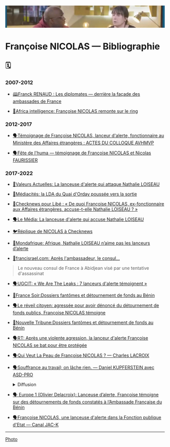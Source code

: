![img](../_aux/lemediatv.png)
# Françoise NICOLAS — Bibliographie

## 🗓


### 2007-2012

<!-- 2010-06-03 -->
* <a id="frenaud"></a>[🕮Franck RENAUD : Les diplomates — derrière la façade des ambassades de France](./bib-fond.md#frenaud)

<!-- 2011-12-01 -->
* [📰Africa intelligence: Françoise NICOLAS remonte sur le ring](https://www.africaintelligence.fr/afrique-ouest-et-centrale_politique/2011/12/01/francoise-nicolas-remonte-sur-le-ring,94999641-art)

### 2012-2017

<!-- 2016-08-23 -->
* <a id="avhmvp"></a>[🗣️Témoignage de Françoise NICOLAS, lanceur d'alerte, fonctionnaire au Ministère des Affaires étrangères : ACTES DU COLLOQUE AVHMVP](http://harcelement-violence.overblog.com/2016/08/temoignage-de-francoise-nicolas-lanceur-d-alerte-fonctionnaire-au-ministere-des-affaires-etrangeres-actes-du-colloque-avhmvp-juin-20)

<!-- 2016-09-11 -->
* <a id="huma-2016"></a>[🗣️Fête de l'huma — témoignage de Françoise NICOLAS et Nicolas FAURISSIER](https://t.co/mSMacDdH9t)

### 2017-2022

<!-- 2018-04-19 -->
* <a id="nicolasVA"></a>[📰Valeurs Actuelles: La lanceuse d'alerte qui attaque Nathalie LOISEAU](../pieces/identifiant/ccac26a8)


<!-- 2018-10-18 -->
* <a id="mediacites"></a>[📰Médiacités: la LDA du Quai d'Orday poussée vers la sortie](https://www.mediacites.fr/complement-denquete/nantes/2018/10/18/la-lanceuse-dalerte-du-quai-dorsay-poussee-vers-la-sortie/)

<!-- 2019-04-09 -->
* <a id="pezetnicolas"></a>[📰Checknews pour Libé : « De quoi Françoise NICOLAS, ex-fonctionnaire aux Affaires étrangères, accuse-t-elle Nathalie LOISEAU ? »](https://www.liberation.fr/checknews/2019/04/09/de-quoi-francoise-nicolas-ex-fonctionnaire-aux-affaires-etrangeres-accuse-t-elle-nathalie-loiseau_1717962/)

<!-- 2019-04-17 -->
* <a id="lemedianicolas"></a>[🗣Le Média: La lanceuse d'alerte qui accuse Nathalie LOISEAU](https://www.lemediatv.fr/emissions/les-entretiens/la-lanceuse-dalerte-qui-accuse-nathalie-loiseau-lKSR1V_BSsKkSzrIF8-h6A)

<!-- 2019-04-19 -->
* [🐦Réplique de NICOLAS à Checknews](https://threadreaderapp.com/thread/1115997608533737475.html)


<!-- 2019-05-01 -->
* [📰Mondafrique: Afrique, Nathalie LOISEAU n’aime pas les lanceurs d’alerte](https://mondafrique.com/nathalie-loiseau-tuer/)

<!-- 2020-10-29 -->
* [📰francisrael.com: Après l'ambassadeur, le consul...](https://web.archive.org/web/20201029092029/https://resistancisrael.com/apres-lambassadeur-le-consul/)

> Le nouveau consul de France à Abidjean visé par une tentative d'assassinat

<!-- 2020-01-22 -->
* <a id="cgt-leaks"></a>[🗣️UGCIT:  « We Are The Leaks : 7 lanceurs d'alerte témoignent »](https://web.archive.org/web/20201221122852/http://www.ugict.cgt.fr/articles/actus/we-are-the-leaks-7-lanceurs-dalerte-temoignent)

<!-- 2021-05-20 -->
* <a id="FS-fantomesbenin"></a>[📰France Soir:Dossiers fantômes et détournement de fonds au Bénin](https://www.francesoir.fr/videos-le-defi-de-la-verite/dossiers-fantomes-et-detournements-de-fonds-publics-au-benin)

<!-- 2021-05-21 -->
* [🗣️Le réveil citoyen: agressée pour avoir dénoncé du détournement de fonds publics, Françoise NICOLAS témoigne](https://lereveilcitoyen.fr/2021/05/21/agressee-pour-avoir-denonce-du-detournement-de-fonds-publics-francoise-nicolas-temoigne/)

<!-- 2021-05-22 -->
* <a id="NT-fantomesbenin"></a>[📰Nouvelle Tribune:Dossiers fantômes et détournement de fonds au Bénin](https://lanouvelletribune.info/2021/05/dossiers-fantomes-a-lambassade-de-france-au-benin-lex-employee-demande-de-laide/)

<!-- 2021-07-12  -->
* <a id="RTnicolas"></a>[🗣RT: Après une violente agression, la lanceur d'alerte Françoise NICOLAS se bat pour être protégée](https://francais.rt.com/france/88671-apres-violente-agression-lanceuse-alerte-francoise-nicolas-bat-pour-etre-protegee)

<!-- 2022-02-03 -->
* <a id="quiveutlapeau"></a>[🗣Qui Veut La Peau de Françoise NICOLAS ? — Charles LACROIX](https://www.youtube.com/watch?v=cOagKQBZJ78)

<!-- 2022-04-02 -->
* <a id="kupers">[🗣Souffrance au travail; on lâche rien. — Daniel KUPFERSTEIN avec ASD-PRO](https://www.daniel-kupferstein.com/8-documentaires/261-souffrance-au-travail-on-lache-rien?ml=1)
    <details><summary>Diffusion</summary>
    
    * [Angers, les 400 coups](https://www.les400coups.org/mobile/prochainement.php?film=21060)
    </detais>

<!-- 2022-04-26 --> 
* <a id="delacroix"></a>[🗣 Europe 1 (Olivier Delacroix): Lanceuse d’alerte, Françoise témoigne sur des détournements de fonds constatés à l’Ambassade Française du Bénin](https://www.europe1.fr/emissions/La-libre-antenne/lanceuse-dalerte-francoise-temoigne-sur-des-detournements-de-fonds-constates-a-lambassade-francaise-du-benin-4108122)

<!-- 2022-05-16 -->
* <a id="jac-K">[🗣Françoise NICOLAS, une lanceuse d'alerte dans la Fonction publique d'Etat — Canal JAC-K](https://www.youtube.com/watch?v=Q0k5mT60Fqw)

---
[Photo](./gestion-attrib.md#lemediatv)
